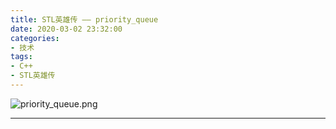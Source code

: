 ```yaml
---
title: STL英雄传 —— priority_queue
date: 2020-03-02 23:32:00
categories: 
- 技术
tags:
- C++
- STL英雄传
---
```


![priority_queue.png](https://i.loli.net/2020/03/02/xO3t2rcoG7C8yIQ.png)

<!-- more -->

------

